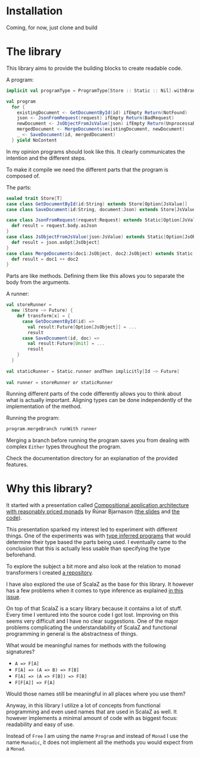 # Installation

Coming, for now, just clone and build

# The library

This library aims to provide the building blocks to create readable code.

A program:
``` scala
implicit val programType = ProgramType[Store :: Static :: Nil].withBranch[Result]

val program
  for {
    existingDocument <- GetDocumentById(id) ifEmpty Return(NotFound)
    json <- JsonFromRequest(request) ifEmpty Return(BadRequest)
    newDocument <- JsObjectFromJsValue(json) ifEmpty Return(UnprocessableEnity)
    mergedDocument <- MergeDocuments(existingDocument, newDocument)
    _ <- SaveDocument(id, mergedDocument)
  } yield NoContent
```

In my opinion programs should look like this. It clearly communicates the intention 
and the different steps.

To make it compile we need the different parts that the program is composed of.

The parts:
``` scala
sealed trait Store[T]
case class GetDocumentById(id:String) extends Store[Option[JsValue]]
case class SaveDocument(id:String, document:Json) extends Store[JsValue]

case class JsonFromRequest(request:Request) extends Static[Option[JsValue]] {
  def result = request.body.asJson
}
case class JsObjectFromJsValue(json:JsValue) extends Static[Option[JsObject]] {
  def result = json.asOpt[JsObject]
}
case class MergeDocuments(doc1:JsObject, doc2:JsObject) extends Static[JsObject] {
  def result = doc1 ++ doc2
} 
```

Parts are like methods. Defining them like this allows you to separate the body from 
the arguments. 

A runner:
``` scala
val storeRunner = 
  new (Store ~> Future) {
    def transform[x] = {
      case GetDocumentById(id) => 
        val result:Future[Option[JsObject]] = ...
        result
      case SaveDcoument(id, doc) =>
        val result:Future[Unit] = ...
        result
    }
  }
  
val staticRunner = Static.runner andThen implicitly[Id ~> Future]
  
val runner = storeRunner or staticRunner
```

Running different parts of the code differently allows you to think about what is 
actually important. Aligning types can be done independently of the implementation 
of the method. 

Running the program:
``` scala
program.mergeBranch runWith runner
```

Merging a branch before running the program saves you from dealing with complex 
`Either` types throughout the program.

Check the documentation directory for an explanation of the provided features.

# Why this library?

It started with a presentation called [Compositional application architecture with reasonably priced monads](https://parleys.com/play/53a7d2c3e4b0543940d9e538) 
by Rúnar Bjarnason ([the slides](https://t.co/QsBDMDqGGE) and [the code](https://gist.github.com/runarorama/a8fab38e473fafa0921d)).

This presentation sparked my interest led to experiment with different things. One 
of the experiments was with [type inferred programs](https://gist.github.com/EECOLOR/425ce70af05bf79781c2) that
would determine their type based the parts being used. I eventually came to the 
conclusion that this is actually less usable than specifying the type beforehand.

To explore the subject a bit more and also look at the relation to monad transformers 
I created [a repository](https://github.com/EECOLOR/scala-clean-code-patterns/blob/master/src/main/scala/processes/README.md).

I have also explored the use of ScalaZ as the base for this library. It however has
a few problems when it comes to type inference as explained [in this issue](https://github.com/scalaz/scalaz/issues/827).

On top of that ScalaZ is a scary library because it contains a lot of stuff. Every 
time I ventured into the source code I got lost. Improving on this seems very 
difficult and I have no clear suggestions. One of the major problems complicating 
the understandability of ScalaZ and functional programming in general is the 
abstractness of things. 

What would be meaningful names for methods with the following signatures?

- `A => F[A]`
- `F[A] => (A => B) => F[B]`
- `F[A] => (A => F[B]) => F[B]`
- `F[F[A]] => F[A]`

Would those names still be meaningful in all places where you use them?

Anyway, in this library I utilize a lot of concepts from functional programming and
even used names that are used in ScalaZ as well. It however implements a minimal 
amount of code with as biggest focus: readability and easy of use.

Instead of `Free` I am using the name `Program` and instead of `Monad` I use the 
name `Monadic`, it does not implement all the methods you would expect from a 
`Monad`.



 
 
 